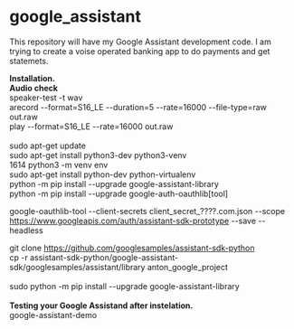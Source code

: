 # google_assistant
This repository will have my Google Assistant development code.
I am trying to create a voise operated banking app to do payments and get statemets.<br>


<b>Installation.</b><br>
<b>Audio check</b><br>
speaker-test -t wav<br>
arecord --format=S16_LE --duration=5 --rate=16000 --file-type=raw out.raw<br>
play --format=S16_LE --rate=16000 out.raw<br>
<br>
sudo apt-get update<br>
sudo apt-get install python3-dev python3-venv<br>
 1614  python3 -m venv env<br>
sudo apt-get install python-dev python-virtualenv<br>
python -m pip install --upgrade google-assistant-library<br>
python -m pip install --upgrade google-auth-oauthlib[tool]<br>

google-oauthlib-tool --client-secrets client_secret_????.com.json  --scope https://www.googleapis.com/auth/assistant-sdk-prototype --save --headless<br>

git clone https://github.com/googlesamples/assistant-sdk-python<br>
cp -r assistant-sdk-python/google-assistant-sdk/googlesamples/assistant/library anton_google_project<br>
<br>
sudo python -m pip install --upgrade google-assistant-library<br>
<br>
<b>Testing your Google Assistand after instelation.</b><br>
google-assistant-demo<br>
